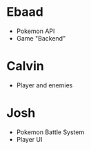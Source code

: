 # Ebaad
- Pokemon API
- Game "Backend"
# Calvin
- Player and enemies

# Josh
- Pokemon Battle System
- Player UI
